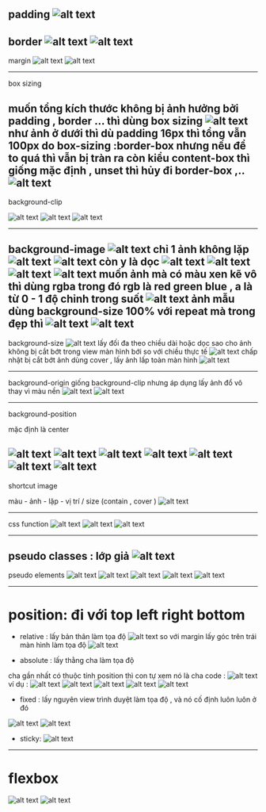 padding
![alt text](image.png)
---
border
![alt text](image-1.png)
![alt text](image-2.png)
---
margin 
![alt text](image-3.png)
![alt text](image-4.png)

---

box sizing 

muốn tổng kích thước không bị ảnh hưởng bởi padding , border ... thì dùng box sizing 
![alt text](image-5.png)
như ảnh ở dưới thì dù padding 16px thì tổng vẫn 100px do box-sizing :border-box 
nhưng nếu để to quá thì vẫn bị tràn ra 
còn kiểu content-box thì giống mặc định , unset thì hủy đi border-box ,..
![alt text](image-6.png)
---
background-clip 

![alt text](image-7.png)
![alt text](image-8.png)
![alt text](image-9.png)

---
background-image
![alt text](image-10.png)
chỉ 1 ảnh không lặp 
![alt text](image-11.png)
![alt text](image-12.png)
còn y là dọc 
![alt text](image-13.png)
![alt text](image-14.png)
![alt text](image-15.png)
![alt text](image-16.png)
muốn ảnh mà có màu xen kẽ vô thì dùng rgba trong đó rgb là red green blue , a là từ 0 - 1 độ chỉnh trong suốt 
![alt text](image-17.png)
ảnh mẫu dùng background-size 100% với repeat mà trong đẹp thì 
![alt text](image-18.png)
![alt text](image-19.png)
---
background-size 
![alt text](image-20.png)
lấy đối đa theo chiều dài hoặc dọc sao cho ảnh không bị cắt bớt trong view màn hình  bới so với chiều thực tế 
![alt text](image-21.png)
chấp nhật bị cắt bớt ảnh dùng cover , lấy ảnh lấp toàn màn hình 
![alt text](image-22.png)

---
background-origin 
giống background-clip nhưng áp dụng lấy ảnh đổ vô  thay vì màu nền 
![alt text](image-23.png)
![alt text](image-24.png)

---
background-position 

mặc định là center

![alt text](image-25.png)
![alt text](image-26.png)
![alt text](image-27.png)
![alt text](image-28.png)
![alt text](image-29.png)
![alt text](image-30.png)
![alt text](image-31.png)
---
shortcut image 

màu - ảnh - lặp - vị trí / size (contain , cover )
![alt text](image-32.png)

---
css function 
![alt text](image-33.png)
![alt text](image-34.png)
![alt text](image-35.png)

---
pseudo classes  : lớp giả 
![alt text](image-36.png)
---
pseudo elements 
![alt text](image-37.png)
![alt text](image-38.png)
![alt text](image-39.png)
![alt text](image-40.png)
![alt text](image-41.png)

---
 # position: đi với top left right bottom 


- relative : lấy bản thân làm tọa độ 
![alt text](image-42.png)
so với margin lấy góc trên trái màn hình làm tọa độ  ![alt text](image-43.png)


- absolute : lấy thằng cha làm tọa độ 


cha gần nhất có thuộc tính position thì con tự xem nó là cha 
code : 
![alt text](image-45.png)
ví dụ :
![alt text](image-44.png)
![alt text](image-46.png)
![alt text](image-47.png)
![alt text](image-48.png)
![alt text](image-49.png)

- fixed : lấy nguyên view trình duyệt làm tọa độ , và nó cố định luôn luôn  ở đó 

![alt text](image-50.png)
![alt text](image-51.png)


- sticky: 
![alt text](image-52.png)

---
# flexbox 
![alt text](image-54.png)
![alt text](image-53.png)
